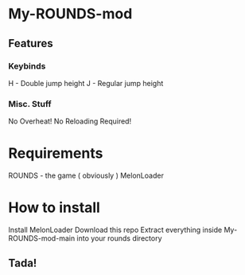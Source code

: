 # My-ROUNDS-mod

## Features

### Keybinds

H - Double jump height 
J - Regular jump height

### Misc. Stuff

No Overheat! 
No Reloading Required!

# Requirements
ROUNDS - the game ( obviously )
MelonLoader

# How to install
Install MelonLoader
Download this repo
Extract everything inside My-ROUNDS-mod-main into your rounds directory

## Tada!
